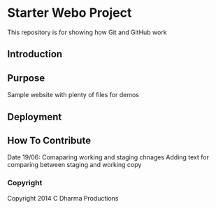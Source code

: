 # Starter Webo Project

This repository is for showing how Git and GitHub work

## Introduction

## Purpose

Sample website with plenty of files for demos

## Deployment

## How To Contribute
 Date 19/06: Comaparing working and staging chnages
	     Adding text for comparing between staging and working copy 
### Copyright
Copyright 2014 C  Dharma Productions
